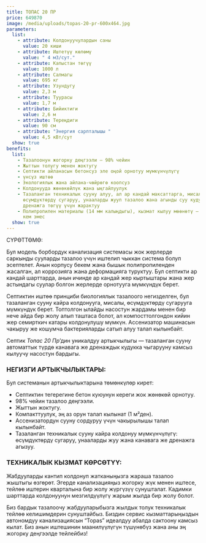 ```yaml
---
title: ТОПАС 20 ПР
price: 649870
image: /media/uploads/topas-20-pr-600x464.jpg
parameters:
  list:
    - attribute: Колдонуучулардын саны
      value: 20 киши
    - attribute: Иштетүү көлөмү
      value: " 4 м3/сут."
    - attribute: Капыстан төгүү
      value: 1000 л
    - attribute: Салмагы
      value: 695 кг
    - attribute: Узундугу
      value: 2,3 м
    - attribute: Туурасы
      value: 1,7 м
    - attribute: Бийиктиги
      value: 2,6 м
    - attribute: Тереңдиги
      value: 90 см
    - attribute: "Энергия сарпталышы "
      value: 4,5 кВт/сут
  show: true
benefits:
  list:
    - Тазалоонун жогорку деңгээли – 98% чейин
    - Жыттын толугу менен жоктугу
    - Септикти айланасын бетонсуз эле оңой орнотуу мүмкүнчүлүгү
    - үнсүз иштөө
    - Экологиялык жана айлана-чөйрөгө коопсуз
    - Колдонууда жөнөкөйлүк жана ыңгайлуулук
    - Тазаланган техникалык сууну алуу, ал ар кандай максаттарга, мисалы,
      өсүмдүктөрдү сугаруу, унааларды жууп тазалоо жана агынды суу кудугуна же
      дренажга төгүү үчүн жарактуу
    - Полипропилен материалы (14 мм калыңдыгы), кызмат кылуу мөөнөтү – 50 жылдан
      кем эмес
  show: true
---
```

СҮРӨТТӨМӨ:


Бул модель борбордук канализация системасы жок жерлерде саркынды сууларды тазалоо үчүн иштелип чыккан система болуп эсептелет. Анын корпусу бекем жана бышык полипропиленден жасалган, ал коррозияга жана деформацияга туруктуу. Бул септикти ар кандай шарттарда, анын ичинде ар кандай жер кыртыштары жана жер астындагы суулар болгон жерлерде орнотууга мүмкүндүк берет.

Септиктин иштөө принциби биологиялык тазалоого негизделген, бул тазаланган сууну кайра колдонууга, мисалы, өсүмдүктөрдү сугарууга мүмкүндүк берет. Топтолгон ылайды насостун жардамы менен бир нече айда бир жолу алып таштаса болот, ал компосттолгондон кийин жер семирткич катары колдонулушу мүмкүн. Ассенизатор машинасын чакыруу же кошумча бактерияларды сатып алуу талап кылынбайт.

Септик *Топас 20 Пр*’дин уникалдуу артыкчылыгы — тазаланган сууну автоматтык түрдө канавага же дренаждык кудукка чыгарууну камсыз кылуучу насостун бардыгы.

### **НЕГИЗГИ АРТЫКЧЫЛЫКТАРЫ:**

Бул системанын артыкчылыктарына төмөнкүлөр кирет:

* Септиктин тегерегине бетон куюунун кереги жок жөнөкөй орнотуу.
* 98% чейин тазалоо деңгээли.
* Жыттын жоктугу.
* Компакттуулук, эң аз орун талап кылынат (1 м²ден).
* Ассенизатордун сууну сордуруу үчүн чакырылышы талап кылынбайт.
* Тазаланган техникалык сууну кайра колдонуу мүмкүнчүлүгү: өсүмдүктөрдү сугаруу, унааларды жуу жана канавага же дренажга агызуу.

### **ТЕХНИКАЛЫК КЫЗМАТ КӨРСӨТҮҮ:**

Жабдууларды кантип колдонуп жатканыңызга жараша тазалоо жыштыгы өзгөрөт. Эгерде канализацияңыз жогорку жүк менен иштесе, тейлөө иштерин кварталына бир жолу жүргүзүү сунушталат. Кадимки шарттарда колдонуунун мезгилдүүлүгү жарым жылда бир жолу болот.

Биз бардык тазалоочу жабдууларыбызга жылдык толук техникалык тейлөө келишимдерин сунуштайбыз. Биздин сервис кызматтарыңыздын автономдуу канализациясын “Topas” идеалдуу абалда сактоону камсыз кылат. Биз анын иштешинин маанилүүлүгүн түшүнөбүз жана аны эң жогорку деңгээлде тейлейбиз!
